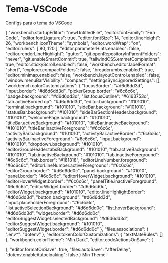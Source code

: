 # Tema-VSCode
Configs para o tema do VSCode

{
  "workbench.startupEditor": "newUntitledFile",
  "editor.fontFamily": "Fira Code",
  "editor.fontLigatures": true,
  "editor.fontSize": 14,
  "editor.lineHeight": 26,
  "workbench.iconTheme": "symbols",
  "editor.wordWrap": "on",
  "editor.rulers": [
    80,
    120
  ],
  "editor.parameterHints.enabled": false,
  "editor.renderLineHighlight": "gutter",
  "git.openRepositoryInParentFolders": "never",
  "git.enableSmartCommit": true,
  "tailwindCSS.emmetCompletions": true,
  "editor.stickyScroll.enabled": false,
  "workbench.editor.labelFormat": "short",
  "explorer.compactFolders": false,
  "breadcrumbs.enabled": true,
  "editor.minimap.enabled": false,
  "workbench.layoutControl.enabled": false,
  "window.menuBarVisibility": "compact",
  "settingsSync.ignoredSettings": [],
  "workbench.colorCustomizations": {
    "focusBorder": "#d6d6dd3d",
    "input.border": "#d6d6dd3d",
    "pickerGroup.border": "#6c6c6c",
    "badge.background": "#d6d6dd3d",
    "list.focusOutline": "#6163753d",
    "tab.activeBorderTop": "#d6d6dd3d",
    "editor.background": "#101010",
    "terminal.background": "#101010",
    "sideBar.background": "#101010",
    "statusBar.background": "#101010",
    "sideBarSectionHeader.background": "#101010",
    "welcomePage.background": "#101010",
    "titleBar.activeBackground": "#101010",
    "titleBar.inactiveBackground": "#101010",
    "titleBar.inactiveForeground": "#6c6c6c",
    "activityBar.background": "#101010",
    "activityBar.activeBorder": "#6c6c6c",
    "activityBar.inactiveForeground": "#6c6c6c",
    "input.background": "#101010",
    "dropdown.background": "#101010",
    "editorGroupHeader.tabsBackground": "#101010",
    "tab.activeBackground": "#101010",
    "tab.inactiveBackground": "#101010",
    "tab.inactiveForeground": "#6c6c6c",
    "tab.border": "#181818",
    "editorLineNumber.foreground": "#6c6c6c",
    "editorLineNumber.activeForeground": "#6c6c6c",
    "editorGroup.border": "#d6d6dd0c",
    "panel.background": "#101010",
    "panel.border": "#6c6c6c",
    "editorHoverWidget.background": "#101010",
    "editorHoverWidget.border": "#6c6c6c",
    "panelTitle.inactiveForeground": "#6c6c6c",
    "editorWidget.border": "#d6d6dd0c",
    "editorWidget.background": "#101010",
    "editor.lineHighlightBorder": "#d6d6dd3d",
    "button.background": "#d6d6dd3d",
    "input.placeholderForeground": "#6c6c6c",
    "list.activeSelectionBackground": "#d6d6dd0c",
    "list.hoverBackground": "#d6d6dd3d",
    "widget.border": "#d6d6dd0c",
    "editorSuggestWidget.selectedBackground": "#d6d6dd3d",
    "editorSuggestWidget.background": "#101010",
    "editorSuggestWidget.border": "#d6d6dd0c"
  },
  "files.associations": {
    ".env*": "dotenv"
  },
  "editor.tokenColorCustomizations": {
    "textMateRules": []
  },
  "workbench.colorTheme": "Min Dark",
  "editor.codeActionsOnSave": {

  },
  "editor.formatOnSave": true,
  "files.autoSave": "afterDelay",
  "dotenv.enableAutocloaking": false
}
Min Theme
